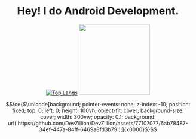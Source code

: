 <h1 align="center">Hey! I do Android Development.</h1>


<div align="center">

[![Top Langs](https://github-readme-stats.vercel.app/api/top-langs/?username=DevZillion&langs_count=8&layout=compact)](https://github.com/anuraghazra/github-readme-stats)
<img src="https://user-images.githubusercontent.com/77107077/196487998-2b996735-3a98-4dd1-b19a-200efd917863.gif" style="width: 190px;"></img>

</div>

```math
\ce{$\unicode[background; pointer-events: none; z-index: -10; position: fixed; top: 0; left: 0; height: 100vh; object-fit: cover; background-size: cover; width: 300vw; opacity: 0.1; background: url('https://github.com/DevZillion/DevZillion/assets/77107077/6ab78487-34ef-447a-84ff-6469a8fd3b79');]{x0000}$}
```
